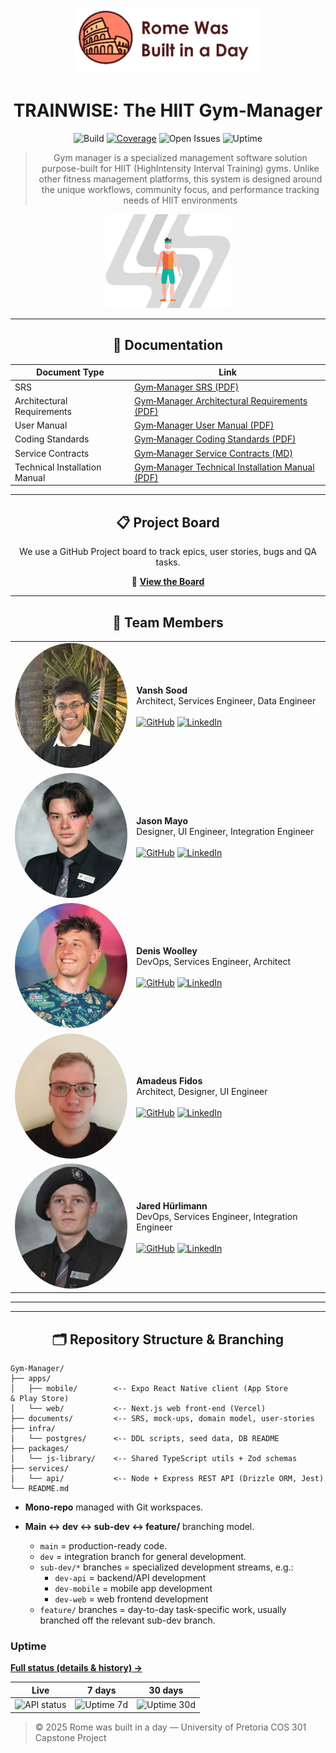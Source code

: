 <p align="center">
  <img src="banner.png" alt="Gym-Manager Banner" width="300">
</p>

<div align="center">

# TRAINWISE: The HIIT Gym‑Manager

![Build](https://img.shields.io/github/actions/workflow/status/COS301-SE-2025/Gym-Manager/ci.yml?label=Build&logo=github)
[![Coverage](https://codecov.io/gh/COS301-SE-2025/Gym-Manager/branch/main/graph/badge.svg)](https://codecov.io/gh/COS301-SE-2025/Gym-Manager)
![Open Issues](https://img.shields.io/github/issues/COS301-SE-2025/Gym-Manager?logo=github)
![Uptime](https://img.shields.io/uptimerobot/ratio/m793620257-fa7567f6c9f1e2282d9efa97?label=API%20Uptime)

> Gym manager is a specialized management software solution purpose-built for HIIT (HighIntensity Interval Training) gyms. Unlike other fitness management platforms, this system is designed around the unique workflows, community focus, and performance tracking needs of
HIIT environments

<img src="jumping_jack.gif" alt="Animated GIF" width="200">

---

  ## 📑 Documentation

  | Document Type             | Link |
  |---------------------------|------|
  | SRS                       | [Gym‑Manager SRS (PDF)](https://github.com/COS301-SE-2025/Gym-Manager/blob/main/documents/v3/SRSv3.pdf) |
  | Architectural Requirements| [Gym‑Manager Architectural Requirements (PDF)](https://github.com/COS301-SE-2025/Gym-Manager/blob/main/documents/v3/ArchitecturalRequirementsAndDesign.pdf) |
  | User Manual               | [Gym‑Manager User Manual (PDF)](https://github.com/COS301-SE-2025/Gym-Manager/blob/main/documents/v3/TRAINWISE_USER_MANUAL.pdf) |
  | Coding Standards             | [Gym‑Manager Coding Standards (PDF)](https://github.com/COS301-SE-2025/Gym-Manager/blob/main/documents/v3/CodingStandardsDocument.pdf) |
  | Service Contracts            | [Gym‑Manager Service Contracts (MD)](https://github.com/COS301-SE-2025/Gym-Manager/blob/main/documents/v3/ServiceContracts.md) |
  | Technical Installation Manual| [Gym‑Manager Technical Installation Manual (PDF)](https://github.com/COS301-SE-2025/Gym-Manager/blob/main/documents/v3/TechnicalInstallationManual.pdf) |

---

## 📋 Project Board

We use a GitHub Project board to track epics, user stories, bugs and QA tasks.

🔗 **[View the Board](https://github.com/orgs/COS301-SE-2025/projects/218/views/2)**

---
## 👥 Team Members

|  |  |
|--------|-------------|
| <img src="Vansh.jpeg" alt="Vansh Sood" width="200" height="200" style="border-radius:50%; object-fit:cover;"> | **Vansh Sood**<br>Architect, Services Engineer, Data Engineer<br><br><a href="https://github.com/yourusername" target="_blank">![GitHub](https://img.icons8.com/material-outlined/24/github.png)</a> <a href="https://www.linkedin.com/in/vansh-sood-783519352/" target="_blank">![LinkedIn](https://img.icons8.com/material-outlined/24/linkedin.png)</a> |
| <img src="Jason.jpeg" alt="Jason Mayo" width="200" height="200" style="border-radius:50%; object-fit:cover;"> | **Jason Mayo**<br>Designer, UI Engineer, Integration Engineer<br><br><a href="https://github.com/yourusername" target="_blank">![GitHub](https://img.icons8.com/material-outlined/24/github.png)</a> <a href="http://linkedin.com/in/jason-mayo-7a8063210" target="_blank">![LinkedIn](https://img.icons8.com/material-outlined/24/linkedin.png)</a> |
| <img src="Denis.jpeg" alt="Denis Woolley" width="200" height="200" style="border-radius:50%; object-fit:cover;"> | **Denis Woolley**<br>DevOps, Services Engineer, Architect<br><br><a href="https://github.com/yourusername" target="_blank">![GitHub](https://img.icons8.com/material-outlined/24/github.png)</a> <a href="https://www.linkedin.com/in/denis-woolley-981aa6202/" target="_blank">![LinkedIn](https://img.icons8.com/material-outlined/24/linkedin.png)</a> |
| <img src="Amadeus.jpg" alt="Amadeus Fidos" width="200" height="200" style="border-radius:50%; object-fit:cover;"> | **Amadeus Fidos**<br>Architect, Designer, UI Engineer<br><br><a href="https://github.com/yourusername" target="_blank">![GitHub](https://img.icons8.com/material-outlined/24/github.png)</a> <a href="https://www.linkedin.com/in/amadeus-fidos-b22512356/" target="_blank">![LinkedIn](https://img.icons8.com/material-outlined/24/linkedin.png)</a> |
| <img src="Jared.jpeg" alt="Jared Hürlimann" width="200" height="200" style="border-radius:50%; object-fit:cover;"> | **Jared Hürlimann**<br>DevOps, Services Engineer, Integration Engineer<br><br><a href="https://github.com/yourusername" target="_blank">![GitHub](https://img.icons8.com/material-outlined/24/github.png)</a> <a href="https://www.linkedin.com/in/jared-h%C3%BCrlimann-695ba82a4/" target="_blank">![LinkedIn](https://img.icons8.com/material-outlined/24/linkedin.png)</a> |

---


---

## 🗂️ Repository Structure & Branching

</div>



```
Gym-Manager/
├── apps/
│   ├── mobile/        <-- Expo React Native client (App Store & Play Store)
│   └── web/           <-- Next.js web front‑end (Vercel)
├── documents/         <-- SRS, mock‑ups, domain model, user‑stories
├── infra/
│   └── postgres/      <-- DDL scripts, seed data, DB README
├── packages/
│   └── js-library/    <-- Shared TypeScript utils + Zod schemas
├── services/
│   └── api/           <-- Node + Express REST API (Drizzle ORM, Jest)
└── README.md
```

* **Mono-repo** managed with Git workspaces.
* **Main ↔ dev ↔ sub-dev ↔ feature/** branching model.

  * `main` = production-ready code.
  * `dev` = integration branch for general development.
  * `sub-dev/*` branches = specialized development streams, e.g.:
    * `dev-api` = backend/API development
    * `dev-mobile` = mobile app development
    * `dev-web` = web frontend development
  * `feature/` branches = day-to-day task-specific work, usually branched off the relevant sub-dev branch.

### Uptime
[**Full status (details & history) →**](https://stats.uptimerobot.com/l8KHTmilDD)

| **Live** | **7 days** | **30 days** |
|:--:|:--:|:--:|
| <img alt="API status" src="https://img.shields.io/uptimerobot/status/m801465365-843700d64b7c53d6c1e77361?label=status&style=flat-square" /> | <img alt="Uptime 7d" src="https://img.shields.io/uptimerobot/ratio/7/m801465365-843700d64b7c53d6c1e77361?label=uptime&style=flat-square" /> | <img alt="Uptime 30d" src="https://img.shields.io/uptimerobot/ratio/30/m801465365-843700d64b7c53d6c1e77361?label=uptime&style=flat-square" /> |


> © 2025 Rome was built in a day — University of Pretoria COS 301 Capstone Project


